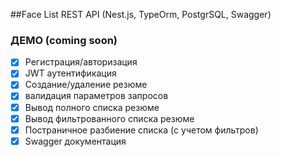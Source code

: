 ##Face List REST API
(Nest.js, TypeOrm, PostgrSQL, Swagger)

### ДЕМО (coming soon)

- [x] Регистрация/авторизация
- [x] JWT аутентификация
- [x] Создание/удаление резюме
- [x] валидация параметров запросов
- [x] Вывод полного списка резюме
- [x] Вывод фильтрованного списка резюме
- [x] Постраничное разбиение списка (c учетом фильтров)
- [x] Swagger документация
